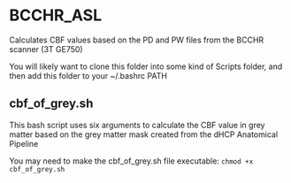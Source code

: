# BCCHR_ASL

Calculates CBF values based on the PD and PW files from the BCCHR scanner (3T GE750)

You will likely want to clone this folder into some kind of Scripts folder, and then add this folder to your ~/.bashrc PATH

## cbf_of_grey.sh

This bash script uses six arguments to calculate the CBF value in grey matter based on the grey matter mask created from the dHCP Anatomical Pipeline

You may need to make the cbf_of_grey.sh file executable: ```chmod +x cbf_of_grey.sh```

